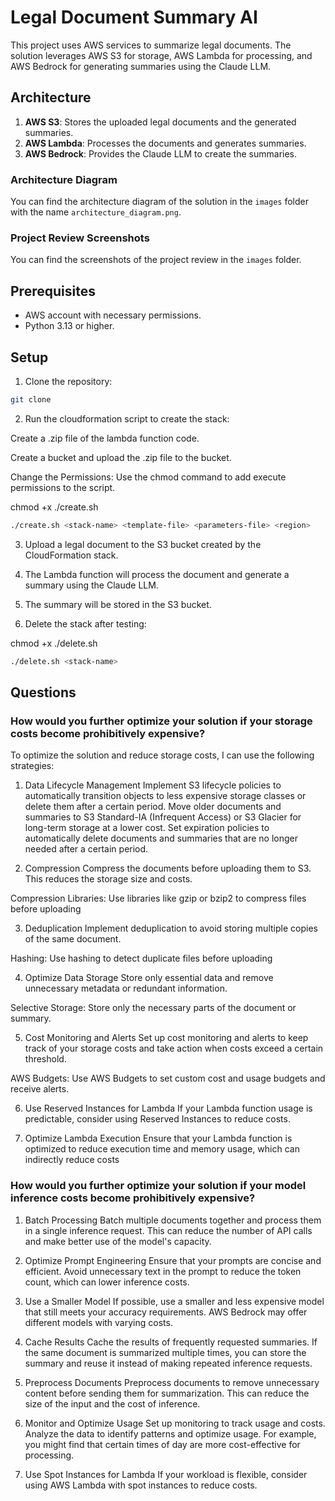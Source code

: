 # Legal Document Summary AI

This project uses AWS services to summarize legal documents. The solution leverages AWS S3 for storage, AWS Lambda for processing, and AWS Bedrock for generating summaries using the Claude LLM.

## Architecture

1. **AWS S3**: Stores the uploaded legal documents and the generated summaries.
2. **AWS Lambda**: Processes the documents and generates summaries.
3. **AWS Bedrock**: Provides the Claude LLM to create the summaries.

### Architecture Diagram

You can find the architecture diagram of the solution in the `images` folder with the name `architecture_diagram.png`.

### Project Review Screenshots

You can find the screenshots of the project review in the `images` folder.

## Prerequisites

- AWS account with necessary permissions.
- Python 3.13 or higher.

## Setup

1. Clone the repository:

```bash
git clone
```

2. Run the cloudformation script to create the stack:

Create a .zip file of the lambda function code.

Create a bucket and upload the .zip file to the bucket.

Change the Permissions: Use the chmod command to add execute permissions to the script.

chmod +x ./create.sh

```bash
./create.sh <stack-name> <template-file> <parameters-file> <region>
```

3. Upload a legal document to the S3 bucket created by the CloudFormation stack.

4. The Lambda function will process the document and generate a summary using the Claude LLM.

5. The summary will be stored in the S3 bucket.

6. Delete the stack after testing:

chmod +x ./delete.sh

```bash
./delete.sh <stack-name>
```

## Questions

### How would you further optimize your solution if your storage costs become prohibitively expensive?
To optimize the solution and reduce storage costs, I can use the following strategies:

1. Data Lifecycle Management
Implement S3 lifecycle policies to automatically transition objects to less expensive storage classes or delete them after a certain period. Move older documents and summaries to S3 Standard-IA (Infrequent Access) or S3 Glacier for long-term storage at a lower cost. Set expiration policies to automatically delete documents and summaries that are no longer needed after a certain period.

2. Compression
Compress the documents before uploading them to S3. This reduces the storage size and costs.

Compression Libraries: Use libraries like gzip or bzip2 to compress files before uploading

3. Deduplication
Implement deduplication to avoid storing multiple copies of the same document.

Hashing: Use hashing to detect duplicate files before uploading

4. Optimize Data Storage
Store only essential data and remove unnecessary metadata or redundant information.

Selective Storage: Store only the necessary parts of the document or summary.

5. Cost Monitoring and Alerts
Set up cost monitoring and alerts to keep track of your storage costs and take action when costs exceed a certain threshold.

AWS Budgets: Use AWS Budgets to set custom cost and usage budgets and receive alerts.

6. Use Reserved Instances for Lambda
If your Lambda function usage is predictable, consider using Reserved Instances to reduce costs.

7. Optimize Lambda Execution
Ensure that your Lambda function is optimized to reduce execution time and memory usage, which can indirectly reduce costs

### How would you further optimize your solution if your model inference costs become prohibitively expensive?

1. Batch Processing
Batch multiple documents together and process them in a single inference request. This can reduce the number of API calls and make better use of the model's capacity.

2. Optimize Prompt Engineering
Ensure that your prompts are concise and efficient. Avoid unnecessary text in the prompt to reduce the token count, which can lower inference costs.

3. Use a Smaller Model
If possible, use a smaller and less expensive model that still meets your accuracy requirements. AWS Bedrock may offer different models with varying costs.

4. Cache Results
Cache the results of frequently requested summaries. If the same document is summarized multiple times, you can store the summary and reuse it instead of making repeated inference requests.

5. Preprocess Documents
Preprocess documents to remove unnecessary content before sending them for summarization. This can reduce the size of the input and the cost of inference.

6. Monitor and Optimize Usage
Set up monitoring to track usage and costs. Analyze the data to identify patterns and optimize usage. For example, you might find that certain times of day are more cost-effective for processing.

7. Use Spot Instances for Lambda
If your workload is flexible, consider using AWS Lambda with spot instances to reduce costs.

